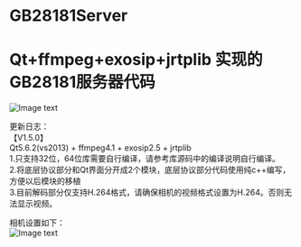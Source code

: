 # GB28181Server  
# Qt+ffmpeg+exosip+jrtplib 实现的GB28181服务器代码  

![Image text](https://raw.githubusercontent.com/yundiantech/GB28181Server/master/screenshot.jpg)

更新日志：  
【V1.5.0】  
Qt5.6.2(vs2013) + ffmpeg4.1 + exosip2.5 + jrtplib  
1.只支持32位，64位库需要自行编译，请参考库源码中的编译说明自行编译。  
2.将底层协议部分和Qt界面分开成2个模块，底层协议部分代码使用纯c++编写，方便以后模块的移植  
3.目前解码部分仅支持H.264格式，请确保相机的视频格式设置为H.264。否则无法显示视频。  

相机设置如下：  
![Image text](https://raw.githubusercontent.com/yundiantech/GB28181Server/master/camera_conf.jpg)

